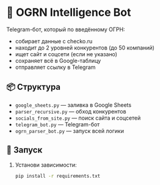 # 🧠 OGRN Intelligence Bot

Telegram-бот, который по введённому ОГРН:
- собирает данные с checko.ru
- находит до 2 уровней конкурентов (до 50 компаний)
- ищет сайт и соцсети (если не указано)
- сохраняет всё в Google-таблицу
- отправляет ссылку в Telegram

## 📦 Структура

- `google_sheets.py` — заливка в Google Sheets
- `parser_recursive.py` — обход конкурентов
- `socials_from_site.py` — поиск сайта и соцсетей
- `telegram_bot.py` — Telegram-бот
- `ogrn_parser_bot.py` — запуск всей логики

## 🚀 Запуск

1. Установи зависимости:
   ```bash
   pip install -r requirements.txt
